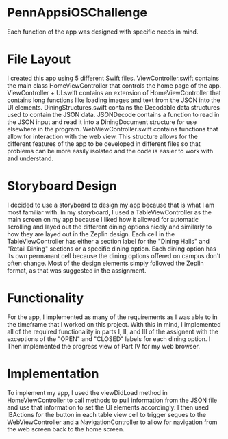 # PennAppsiOSChallenge

Each function of the app was designed with specific needs in mind.

# File Layout

I created this app using 5 different Swift files. ViewController.swift contains the main class HomeViewController that controls the home page of the app. ViewController + UI.swift contains an extension of HomeViewController that contains long functions like loading images and text from the JSON into the UI elements. DiningStructures.swift contains the Decodable data structures used to contain the JSON data. JSONDecode contains a function to read in the JSON input and read it into a DiningDocument structure for use elsewhere in the program. WebViewController.swift contains functions that allow for interaction with the web view. This structure allows for the different features of the app to be developed in different files so that problems can be more easily isolated and the code is easier to work with and understand.

# Storyboard Design

I decided to use a storyboard to design my app because that is what I am most familiar with. In my storyboard, I used a TableViewController as the main screen on my app because I liked how it allowed for automatic scrolling and layed out the different dining options nicely and similarly to how they are layed out in the Zeplin design. Each cell in the TableViewController has either a section label for the "Dining Halls" and "Retail Dining" sections or a specific dining option. Each dining option has its own permanant cell because the dining options offered on campus don't often change. Most of the design elements simply followed the Zeplin format, as that was suggested in the assignment.

# Functionality

For the app, I implemented as many of the requirements as I was able to in the timeframe that I worked on this project. With this in mind, I implemented all of the required functionality in parts I, II, and III of the assignent with the exceptions of the "OPEN" and "CLOSED" labels for each dining option. I Then implemented the progress view of Part IV for my web browser.

# Implementation

To implement my app, I used the viewDidLoad method in HomeViewController to call methods to pull information from the JSON file and use that information to set the UI elements accordingly. I then used IBActions for the button in each table view cell to trigger segues to the WebViewController and a NavigationController to allow for navigation from the web screen back to the home screen.
